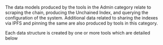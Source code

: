 <!-- markdownlint-disable MD033 MD036 MD041 -->
The data models produced by the tools in the Admin category relate to scraping the chain, producing the Unchained Index, and querying the configuration of the system. Additional data related to sharing the indexes via IPFS and pinning the same are also produced by tools in this category.

Each data structure is created by one or more tools which are detailed below
